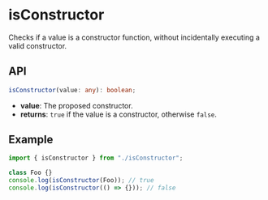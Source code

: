 # isConstructor

Checks if a value is a constructor function, without incidentally executing a valid constructor.

## API

```ts
isConstructor(value: any): boolean;
```

- **value**: The proposed constructor.
- **returns**: `true` if the value is a constructor, otherwise `false`.

## Example

```ts
import { isConstructor } from "./isConstructor";

class Foo {}
console.log(isConstructor(Foo)); // true
console.log(isConstructor(() => {})); // false
```
